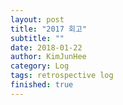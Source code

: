 ```yaml
---
layout: post
title: "2017 회고"
subtitle: ""
date: 2018-01-22
author: KimJunHee
category: Log
tags: retrospective log
finished: true
---
```

